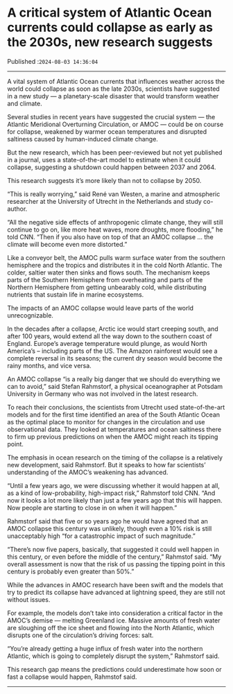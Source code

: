 # A critical system of Atlantic Ocean currents could collapse as early as the 2030s, new research suggests

Published :`2024-08-03 14:36:04`

---

A vital system of Atlantic Ocean currents that influences weather across the world could collapse as soon as the late 2030s, scientists have suggested in a new study — a planetary-scale disaster that would transform weather and climate.

Several studies in recent years have suggested the crucial system — the Atlantic Meridional Overturning Circulation, or AMOC — could be on course for collapse, weakened by warmer ocean temperatures and disrupted saltiness caused by human-induced climate change.

But the new research, which has been peer-reviewed but not yet published in a journal, uses a state-of-the-art model to estimate when it could collapse, suggesting a shutdown could happen between 2037 and 2064.

This research suggests it’s more likely than not to collapse by 2050.

“This is really worrying,” said René van Westen, a marine and atmospheric researcher at the University of Utrecht in the Netherlands and study co-author.

“All the negative side effects of anthropogenic climate change, they will still continue to go on, like more heat waves, more droughts, more flooding,” he told CNN. “Then if you also have on top of that an AMOC collapse … the climate will become even more distorted.”

Like a conveyor belt, the AMOC pulls warm surface water from the southern hemisphere and the tropics and distributes it in the cold North Atlantic. The colder, saltier water then sinks and flows south. The mechanism keeps parts of the Southern Hemisphere from overheating and parts of the Northern Hemisphere from getting unbearably cold, while distributing nutrients that sustain life in marine ecosystems.

The impacts of an AMOC collapse would leave parts of the world unrecognizable.

In the decades after a collapse, Arctic ice would start creeping south, and after 100 years, would extend all the way down to the southern coast of England. Europe’s average temperature would plunge, as would North America’s – including parts of the US. The Amazon rainforest would see a complete reversal in its seasons; the current dry season would become the rainy months, and vice versa.

An AMOC collapse “is a really big danger that we should do everything we can to avoid,” said Stefan Rahmstorf, a physical oceanographer at Potsdam University in Germany who was not involved in the latest research.

To reach their conclusions, the scientists from Utrecht used state-of-the-art models and for the first time identified an area of the South Atlantic Ocean as the optimal place to monitor for changes in the circulation and use observational data. They looked at temperatures and ocean saltiness there to firm up previous predictions on when the AMOC might reach its tipping point.

The emphasis in ocean research on the timing of the collapse is a relatively new development, said Rahmstorf. But it speaks to how far scientists’ understanding of the AMOC’s weakening has advanced.

“Until a few years ago, we were discussing whether it would happen at all, as a kind of low-probability, high-impact risk,” Rahmstorf told CNN. “And now it looks a lot more likely than just a few years ago that this will happen. Now people are starting to close in on when it will happen.”

Rahmstorf said that five or so years ago he would have agreed that an AMOC collapse this century was unlikely, though even a 10% risk is still unacceptably high “for a catastrophic impact of such magnitude.”

“There’s now five papers, basically, that suggested it could well happen in this century, or even before the middle of the century,” Rahmstof said. “My overall assessment is now that the risk of us passing the tipping point in this century is probably even greater than 50%.”

While the advances in AMOC research have been swift and the models that try to predict its collapse have advanced at lightning speed, they are still not without issues.

For example, the models don’t take into consideration a critical factor in the AMOC’s demise — melting Greenland ice. Massive amounts of fresh water are sloughing off the ice sheet and flowing into the North Atlantic, which disrupts one of the circulation’s driving forces: salt.

“You’re already getting a huge influx of fresh water into the northern Atlantic, which is going to completely disrupt the system,” Rahmstorf said.

This research gap means the predictions could underestimate how soon or fast a collapse would happen, Rahmstof said.

---

